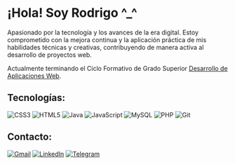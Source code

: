 # ¡Hola! Soy Rodrigo ^_^
Apasionado por la tecnología y los avances de la era digital. Estoy comprometido con la mejora continua y la aplicación práctica de mis habilidades técnicas y creativas, contribuyendo de manera activa al desarrollo de proyectos web.

Actualmente terminando el Ciclo Formativo de Grado Superior [Desarrollo de Aplicaciones Web](https://github.com/rodrigomardel/Desarrollo-de-Aplicaciones-Web).

## Tecnologías:

![CSS3](https://img.shields.io/badge/CSS3-1572B6?style=for-the-badge&logo=css3&logoColor=1572B6&labelColor=101010)
![HTML5](https://img.shields.io/badge/HTML5-E34F26?style=for-the-badge&logo=html5&logoColor=E34F26&labelColor=101010)
![Java](https://img.shields.io/badge/Java-F80000?style=for-the-badge&logo=openjdk&logoColor=F80000&labelColor=101010)
![JavaScript](https://img.shields.io/badge/JavaScript-F7DF1E?style=for-the-badge&logo=javascript&logoColor=F7DF1E&labelColor=101010)
![MySQL](https://img.shields.io/badge/MySQL-4479A1?style=for-the-badge&logo=mysql&logoColor=4479A1&labelColor=101010)
![PHP](https://img.shields.io/badge/PHP-777BB4?style=for-the-badge&logo=php&logoColor=777BB4&labelColor=101010)
![Git](https://img.shields.io/badge/Git-F05032?style=for-the-badge&logo=git&logoColor=F05032&labelColor=101010)

## Contacto:

[![Gmail](https://img.shields.io/badge/rodrigo.mardel.daw@gmail.com-EA4335?style=for-the-badge&logo=gmail&logoColor=white&labelColor=101010)](mailto:rodrigo.mardel.daw@gmail.com)
[![LinkedIn](https://img.shields.io/badge/LinkedIn-0A66C2?style=for-the-badge&logo=linkedin&logoColor=white&labelColor=101010)](https://www.linkedin.com/in/rodrigo-martinez-delgado/)
[![Telegram](https://img.shields.io/badge/Telegram-26A5E4?style=for-the-badge&logo=telegram&logoColor=white&labelColor=101010)](https://t.me/RodrigoWhile)
